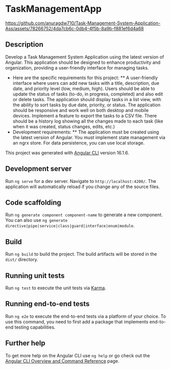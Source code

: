 # TaskManagementApp



https://github.com/anuragdw710/Task-Management-System-Application-Ass/assets/78266752/4da7cb6c-0db4-4f5b-8a9b-f881ef6d4a68



## Description 

Develop a Task Management System Application using the latest version of Angular. This application should be designed to enhance productivity and organization, providing a user-friendly interface for managing tasks.

* Here are the specific requirements for this project:
** A user-friendly interface where users can add new tasks with a title, description, due date, and priority level (low, medium, high).
Users should be able to update the status of tasks (to-do, in progress, completed) and also edit or delete tasks.
The application should display tasks in a list view, with the ability to sort tasks by due date, priority, or status.
The application should be responsive and work well on both desktop and mobile devices.
Implement a feature to export the tasks to a CSV file.
There should be a history log showing all the changes made to each task (like when it was created, status changes, edits, etc.)
* Development requirements:
** The application must be created using the latest version of Angular.
You must implement state management via an ngrx store.
For data persistence, you can use local storage.

This project was generated with [Angular CLI](https://github.com/angular/angular-cli) version 16.1.6.

## Development server

Run `ng serve` for a dev server. Navigate to `http://localhost:4200/`. The application will automatically reload if you change any of the source files.

## Code scaffolding

Run `ng generate component component-name` to generate a new component. You can also use `ng generate directive|pipe|service|class|guard|interface|enum|module`.

## Build

Run `ng build` to build the project. The build artifacts will be stored in the `dist/` directory.

## Running unit tests

Run `ng test` to execute the unit tests via [Karma](https://karma-runner.github.io).

## Running end-to-end tests

Run `ng e2e` to execute the end-to-end tests via a platform of your choice. To use this command, you need to first add a package that implements end-to-end testing capabilities.

## Further help

To get more help on the Angular CLI use `ng help` or go check out the [Angular CLI Overview and Command Reference](https://angular.io/cli) page.
